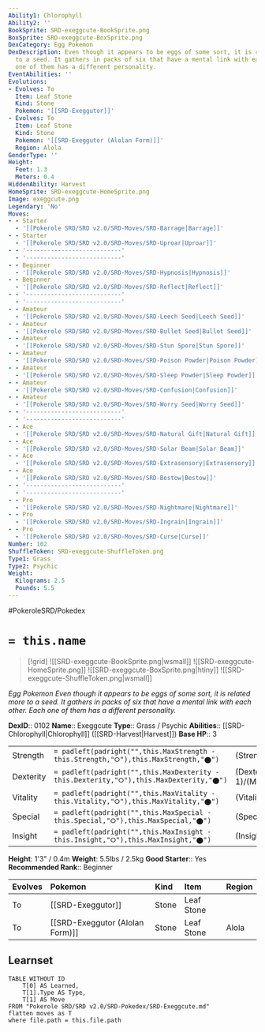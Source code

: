 ```yaml
---
Ability1: Chlorophyll
Ability2: ''
BookSprite: SRD-exeggcute-BookSprite.png
BoxSprite: SRD-exeggcute-BoxSprite.png
DexCategory: Egg Pokemon
DexDescription: Even though it appears to be eggs of some sort, it is related more
  to a seed. It gathers in packs of six that have a mental link with each other. Each
  one of them has a different personality.
EventAbilities: ''
Evolutions:
- Evolves: To
  Item: Leaf Stone
  Kind: Stone
  Pokemon: '[[SRD-Exeggutor]]'
- Evolves: To
  Item: Leaf Stone
  Kind: Stone
  Pokemon: '[[SRD-Exeggutor (Alolan Form)]]'
  Region: Alola
GenderType: ''
Height:
  Feet: 1.3
  Meters: 0.4
HiddenAbility: Harvest
HomeSprite: SRD-exeggcute-HomeSprite.png
Image: exeggcute.png
Legendary: 'No'
Moves:
- - Starter
  - '[[Pokerole SRD/SRD v2.0/SRD-Moves/SRD-Barrage|Barrage]]'
- - Starter
  - '[[Pokerole SRD/SRD v2.0/SRD-Moves/SRD-Uproar|Uproar]]'
- - '---------------------------'
  - '---------------------------'
- - Beginner
  - '[[Pokerole SRD/SRD v2.0/SRD-Moves/SRD-Hypnosis|Hypnosis]]'
- - Beginner
  - '[[Pokerole SRD/SRD v2.0/SRD-Moves/SRD-Reflect|Reflect]]'
- - '---------------------------'
  - '---------------------------'
- - Amateur
  - '[[Pokerole SRD/SRD v2.0/SRD-Moves/SRD-Leech Seed|Leech Seed]]'
- - Amateur
  - '[[Pokerole SRD/SRD v2.0/SRD-Moves/SRD-Bullet Seed|Bullet Seed]]'
- - Amateur
  - '[[Pokerole SRD/SRD v2.0/SRD-Moves/SRD-Stun Spore|Stun Spore]]'
- - Amateur
  - '[[Pokerole SRD/SRD v2.0/SRD-Moves/SRD-Poison Powder|Poison Powder]]'
- - Amateur
  - '[[Pokerole SRD/SRD v2.0/SRD-Moves/SRD-Sleep Powder|Sleep Powder]]'
- - Amateur
  - '[[Pokerole SRD/SRD v2.0/SRD-Moves/SRD-Confusion|Confusion]]'
- - Amateur
  - '[[Pokerole SRD/SRD v2.0/SRD-Moves/SRD-Worry Seed|Worry Seed]]'
- - '---------------------------'
  - '---------------------------'
- - Ace
  - '[[Pokerole SRD/SRD v2.0/SRD-Moves/SRD-Natural Gift|Natural Gift]]'
- - Ace
  - '[[Pokerole SRD/SRD v2.0/SRD-Moves/SRD-Solar Beam|Solar Beam]]'
- - Ace
  - '[[Pokerole SRD/SRD v2.0/SRD-Moves/SRD-Extrasensory|Extrasensory]]'
- - Ace
  - '[[Pokerole SRD/SRD v2.0/SRD-Moves/SRD-Bestow|Bestow]]'
- - '---------------------------'
  - '---------------------------'
- - Pro
  - '[[Pokerole SRD/SRD v2.0/SRD-Moves/SRD-Nightmare|Nightmare]]'
- - Pro
  - '[[Pokerole SRD/SRD v2.0/SRD-Moves/SRD-Ingrain|Ingrain]]'
- - Pro
  - '[[Pokerole SRD/SRD v2.0/SRD-Moves/SRD-Curse|Curse]]'
Number: 102
ShuffleToken: SRD-exeggcute-ShuffleToken.png
Type1: Grass
Type2: Psychic
Weight:
  Kilograms: 2.5
  Pounds: 5.5
---
```


#PokeroleSRD/Pokedex

# `= this.name`

> [!grid]
> ![[SRD-exeggcute-BookSprite.png|wsmall]]
> ![[SRD-exeggcute-HomeSprite.png]]
> ![[SRD-exeggcute-BoxSprite.png|htiny]]
> ![[SRD-exeggcute-ShuffleToken.png|wsmall]]


*Egg Pokemon*
*Even though it appears to be eggs of some sort, it is related more to a seed. It gathers in packs of six that have a mental link with each other. Each one of them has a different personality.*

**DexID**:: 0102
**Name**:: Exeggcute
**Type**:: Grass / Psychic
**Abilities**:: [[SRD-Chlorophyll|Chlorophyll]] ([[SRD-Harvest|Harvest]])
**Base HP**:: 3

|           |                                                                                        |                                          |
| --------- | -------------------------------------------------------------------------------------- | ---------------------------------------- |
| Strength  | `= padleft(padright("",this.MaxStrength - this.Strength,"⭘"),this.MaxStrength,"⬤")`    | (Strength::1)/(MaxStrength::3)   |
| Dexterity | `= padleft(padright("",this.MaxDexterity - this.Dexterity,"⭘"),this.MaxDexterity,"⬤")` | (Dexterity:: 1)/(MaxDexterity::3) |
| Vitality  | `= padleft(padright("",this.MaxVitality - this.Vitality,"⭘"),this.MaxVitality,"⬤")`    | (Vitality::2)/(MaxVitality::5)   |
| Special   | `= padleft(padright("",this.MaxSpecial - this.Special,"⭘"),this.MaxSpecial,"⬤")`       | (Special::2)/(MaxSpecial::4)     |
| Insight   | `= padleft(padright("",this.MaxInsight - this.Insight,"⭘"),this.MaxInsight,"⬤")`       | (Insight::2)/(MaxInsight::4)     |

**Height**: 1'3" / 0.4m
**Weight**: 5.5lbs / 2.5kg
**Good Starter**:: Yes
**Recommended Rank**:: Beginner

| Evolves   | Pokemon                         | Kind   | Item       | Region   |
|:----------|:--------------------------------|:-------|:-----------|:---------|
| To        | [[SRD-Exeggutor]]               | Stone  | Leaf Stone |          |
| To        | [[SRD-Exeggutor (Alolan Form)]] | Stone  | Leaf Stone | Alola    |

## Learnset

```dataview
TABLE WITHOUT ID
    T[0] AS Learned,
    T[1].Type AS Type,
    T[1] AS Move
FROM "Pokerole SRD/SRD v2.0/SRD-Pokedex/SRD-Exeggcute.md"
flatten moves as T
where file.path = this.file.path
```
